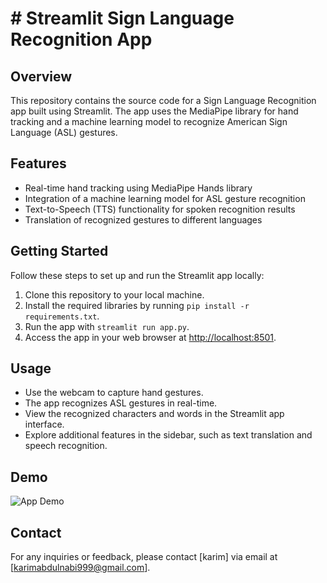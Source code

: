 # # Streamlit Sign Language Recognition App

## Overview
This repository contains the source code for a Sign Language Recognition app built using Streamlit. The app uses the MediaPipe library for hand tracking and a machine learning model to recognize American Sign Language (ASL) gestures.

## Features
- Real-time hand tracking using MediaPipe Hands library
- Integration of a machine learning model for ASL gesture recognition
- Text-to-Speech (TTS) functionality for spoken recognition results
- Translation of recognized gestures to different languages

## Getting Started
Follow these steps to set up and run the Streamlit app locally:
1. Clone this repository to your local machine.
2. Install the required libraries by running `pip install -r requirements.txt`.
3. Run the app with `streamlit run app.py`.
4. Access the app in your web browser at [http://localhost:8501](http://localhost:8501).

## Usage
- Use the webcam to capture hand gestures.
- The app recognizes ASL gestures in real-time.
- View the recognized characters and words in the Streamlit app interface.
- Explore additional features in the sidebar, such as text translation and speech recognition.

## Demo
![App Demo]([url_to_demo_gif_or_screenshot](https://blog.roboflow.com/content/images/2020/10/sign-language-lead.gif))


## Contact
For any inquiries or feedback, please contact [karim] via email at [karimabdulnabi999@gmail.com].

